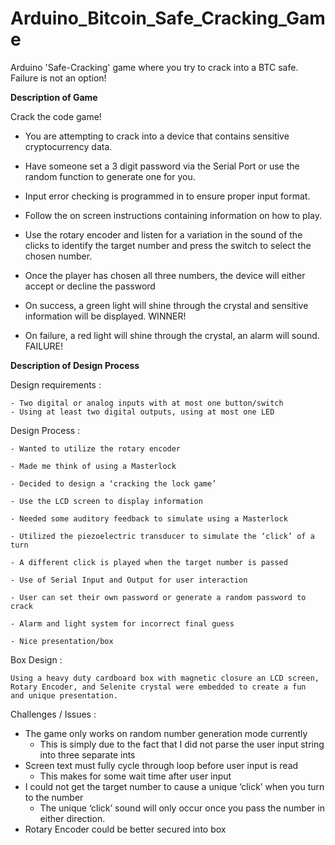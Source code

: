 # Arduino_Bitcoin_Safe_Cracking_Game

Arduino 'Safe-Cracking' game where you try to crack into a BTC safe. Failure is not an option!

**Description of Game**

  Crack the code game!

  - You are attempting to crack into a device that contains sensitive cryptocurrency data.

  - Have someone set a 3 digit password via the Serial Port or use the random function to generate one for you.

  - Input error checking is programmed in to ensure proper input format.

  - Follow the on screen instructions containing information on how to play.

  - Use the rotary encoder and listen for a variation in the sound of the clicks to identify the target number and press the switch to select the chosen number.

  - Once the player has chosen all three numbers, the device will either accept or decline the password

  - On success, a green light will shine through the crystal and sensitive information will be displayed. WINNER!

  - On failure, a red light will shine through the crystal, an alarm will sound. FAILURE!



**Description of Design Process**

  Design requirements :

    - Two digital or analog inputs with at most one button/switch
    - Using at least two digital outputs, using at most one LED

  Design Process :

    - Wanted to utilize the rotary encoder

    - Made me think of using a Masterlock

    - Decided to design a ‘cracking the lock game’

    - Use the LCD screen to display information

    - Needed some auditory feedback to simulate using a Masterlock

    - Utilized the piezoelectric transducer to simulate the ‘click’ of a turn

    - A different click is played when the target number is passed

    - Use of Serial Input and Output for user interaction

    - User can set their own password or generate a random password to crack

    - Alarm and light system for incorrect final guess

    - Nice presentation/box


  Box Design :

    Using a heavy duty cardboard box with magnetic closure an LCD screen, Rotary Encoder, and Selenite crystal were embedded to create a fun  and unique presentation.


Challenges / Issues :

  - The game only works on random number generation mode currently
    - This is simply due to the fact that I did not parse the user input string into three separate ints
  - Screen text must fully cycle through loop before user input is read
    - This makes for some wait time after user input
  - I could not get the target number to cause a unique ‘click’ when you turn to the number
    - The unique ‘click’ sound will only occur once you pass the number in either direction.
  - Rotary Encoder could be better secured into box
